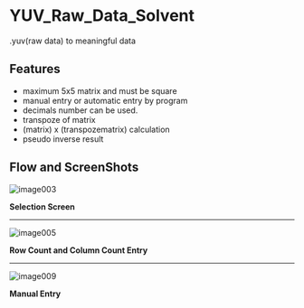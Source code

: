 # YUV_Raw_Data_Solvent
.yuv(raw data) to meaningful data

## Features
- maximum 5x5 matrix and must be square
- manual entry or automatic entry by program
- decimals number can be used.
- transpoze of matrix
- (matrix) x (transpozematrix) calculation
- pseudo inverse result

## Flow and ScreenShots
![image003](https://user-images.githubusercontent.com/30631029/60979230-fe37a100-a33a-11e9-8124-bee19e6c5e6b.png)

**Selection Screen**
****
![image005](https://user-images.githubusercontent.com/30631029/60979232-fed03780-a33a-11e9-825e-1e0c41b7cec9.png)

**Row Count and Column Count Entry**

****
![image009](https://user-images.githubusercontent.com/30631029/60979233-fed03780-a33a-11e9-9095-36871c5e034e.png)

**Manual Entry**




